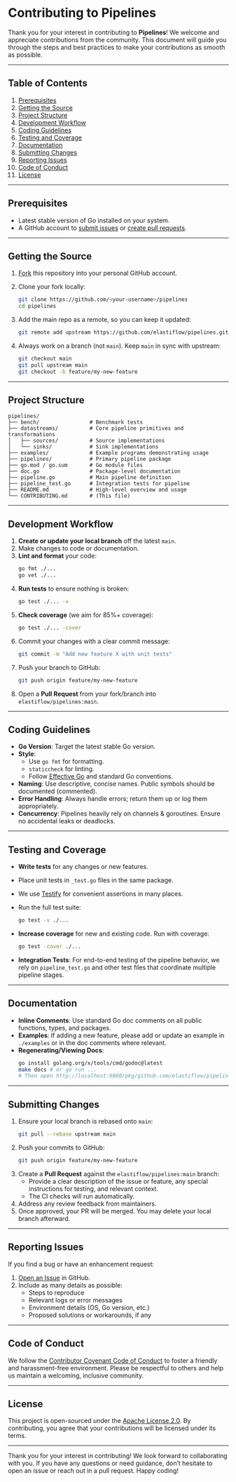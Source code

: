 # Contributing to Pipelines

Thank you for your interest in contributing to **Pipelines**! We welcome and appreciate contributions from the community. This document will guide you through the steps and best practices to make your contributions as smooth as possible.

---

## Table of Contents

1. [Prerequisites](#prerequisites)
2. [Getting the Source](#getting-the-source)
3. [Project Structure](#project-structure)
4. [Development Workflow](#development-workflow)
5. [Coding Guidelines](#coding-guidelines)
6. [Testing and Coverage](#testing-and-coverage)
7. [Documentation](#documentation)
8. [Submitting Changes](#submitting-changes)
9. [Reporting Issues](#reporting-issues)
10. [Code of Conduct](#code-of-conduct)
11. [License](#license)

---

## Prerequisites

- Latest stable version of Go installed on your system.
- A GitHub account to [submit issues](https://github.com/elastiflow/pipelines/issues) or [create pull requests](https://github.com/elastiflow/pipelines/pulls).

---

## Getting the Source

1. [Fork](https://docs.github.com/en/get-started/quickstart/fork-a-repo) this repository into your personal GitHub account.
2. Clone your fork locally:

   ```bash
   git clone https://github.com/<your-username>/pipelines
   cd pipelines
   ```

3. Add the main repo as a remote, so you can keep it updated:

   ```bash
   git remote add upstream https://github.com/elastiflow/pipelines.git
   ```

4. Always work on a branch (not `main`). Keep `main` in sync with upstream:

   ```bash
   git checkout main
   git pull upstream main
   git checkout -b feature/my-new-feature
   ```

---

## Project Structure

```
pipelines/
├── bench/                # Benchmark tests
├── datastreams/          # Core pipeline primitives and transformations
│   ├── sources/          # Source implementations
│   └── sinks/            # Sink implementations
├── examples/             # Example programs demonstrating usage
├── pipelines/            # Primary pipeline package
├── go.mod / go.sum       # Go module files
├── doc.go                # Package-level documentation
├── pipeline.go           # Main pipeline definition
├── pipeline_test.go      # Integration tests for pipeline
├── README.md             # High-level overview and usage
└── CONTRIBUTING.md       # (This file)
```

---

## Development Workflow

1. **Create or update your local branch** off the latest `main`.
2. Make changes to code or documentation.
3. **Lint and format** your code:
   ```bash
   go fmt ./...
   go vet ./...
   ```
4. **Run tests** to ensure nothing is broken:
   ```bash
   go test ./... -v
   ```
5. **Check coverage** (we aim for 85%+ coverage):
   ```bash
   go test ./... -cover
   ```
6. Commit your changes with a clear commit message:
   ```bash
   git commit -m "Add new feature X with unit tests"
   ```
7. Push your branch to GitHub:
   ```bash
   git push origin feature/my-new-feature
   ```
8. Open a **Pull Request** from your fork/branch into `elastiflow/pipelines:main`.

---

## Coding Guidelines

- **Go Version**: Target the latest stable Go version.
- **Style**:
    - Use `go fmt` for formatting.
    - `staticcheck` for linting.
    - Follow [Effective Go](https://go.dev/doc/effective_go) and standard Go conventions.
- **Naming**: Use descriptive, concise names. Public symbols should be documented (commented).
- **Error Handling**: Always handle errors; return them up or log them appropriately.
- **Concurrency**: Pipelines heavily rely on channels & goroutines. Ensure no accidental leaks or deadlocks.

---

## Testing and Coverage

- **Write tests** for any changes or new features.
- Place unit tests in `_test.go` files in the same package.
- We use [Testify](https://github.com/stretchr/testify) for convenient assertions in many places.
- Run the full test suite:

  ```bash
  go test -v ./...
  ```

- **Increase coverage** for new and existing code. Run with coverage:

  ```bash
  go test -cover ./...
  ```

- **Integration Tests**: For end-to-end testing of the pipeline behavior, we rely on `pipeline_test.go` and other test files that coordinate multiple pipeline stages.

---

## Documentation

- **Inline Comments**: Use standard Go doc comments on all public functions, types, and packages.
- **Examples**: If adding a new feature, please add or update an example in `./examples` or in the doc comments where relevant.
- **Regenerating/Viewing Docs**:
  ```bash
  go install golang.org/x/tools/cmd/godoc@latest
  make docs # or go run ...
  # Then open http://localhost:6060/pkg/github.com/elastiflow/pipelines/
  ```

---

## Submitting Changes

1. Ensure your local branch is rebased onto `main`:
   ```bash
   git pull --rebase upstream main
   ```
2. Push your commits to GitHub:
   ```bash
   git push origin feature/my-new-feature
   ```
3. Create a **Pull Request** against the `elastiflow/pipelines:main` branch:
    - Provide a clear description of the issue or feature, any special instructions for testing, and relevant context.
    - The CI checks will run automatically.
4. Address any review feedback from maintainers.
5. Once approved, your PR will be merged. You may delete your local branch afterward.

---

## Reporting Issues

If you find a bug or have an enhancement request:

1. [Open an Issue](https://github.com/elastiflow/pipelines/issues) in GitHub.
2. Include as many details as possible:
    - Steps to reproduce
    - Relevant logs or error messages
    - Environment details (OS, Go version, etc.)
    - Proposed solutions or workarounds, if any

---

## Code of Conduct

We follow the [Contributor Covenant Code of Conduct](https://www.contributor-covenant.org/) to foster a friendly and harassment-free environment. Please be respectful to others and help us maintain a welcoming, inclusive community.

---

## License

This project is open-sourced under the [Apache License 2.0](LICENSE). By contributing, you agree that your contributions will be licensed under its terms.

---

Thank you for your interest in contributing! We look forward to collaborating with you. If you have any questions or need guidance, don’t hesitate to open an issue or reach out in a pull request. Happy coding!